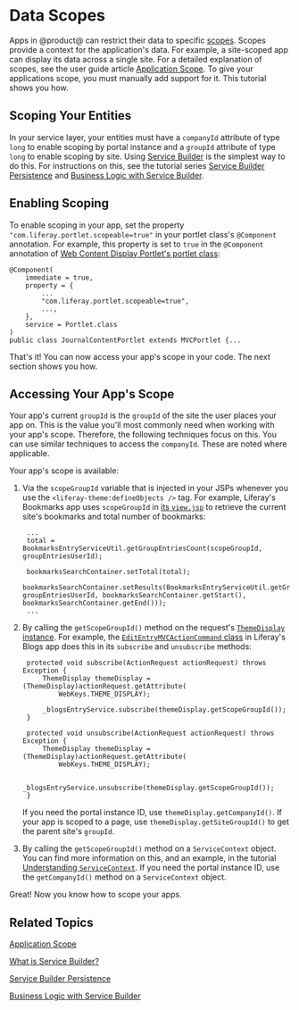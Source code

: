 # Data Scopes [](id=data-scopes)

Apps in @product@ can restrict their data to specific 
[scopes](https://dev.liferay.com/participate/liferaypedia/-/wiki/Main/scope).
Scopes provide a context for the application's data. For example, a site-scoped
app can display its data across a single site. For a detailed explanation of
scopes, see the user guide article 
[Application Scope](/discover/portal/-/knowledge_base/7-0/application-scope). 
To give your applications scope, you must manually add support for it. This
tutorial shows you how. 

## Scoping Your Entities [](id=scoping-your-entities)

In your service layer, your entities must have a `companyId` attribute of type 
`long` to enable scoping by portal instance and a `groupId` attribute of type 
`long` to enable scoping by site. Using 
[Service Builder](/develop/tutorials/-/knowledge_base/7-0/what-is-service-builder) 
is the simplest way to do this. For instructions on this, see the tutorial 
series 
[Service Builder Persistence](/develop/tutorials/-/knowledge_base/7-0/service-builder-persistence) 
and 
[Business Logic with Service Builder](/develop/tutorials/-/knowledge_base/7-0/business-logic-with-service-builder). 

## Enabling Scoping [](id=enabling-scoping)

To enable scoping in your app, set the property 
`"com.liferay.portlet.scopeable=true"` in your portlet class's `@Component` 
annotation. For example, this property is set to `true` in the `@Component` 
annotation of 
[Web Content Display Portlet's portlet class](https://github.com/liferay/liferay-portal/blob/7.0.x/modules/apps/web-experience/journal/journal-content-web/src/main/java/com/liferay/journal/content/web/internal/portlet/JournalContentPortlet.java): 

    @Component(
        immediate = true,
        property = {
            ...
            "com.liferay.portlet.scopeable=true",
            ...,
        },
        service = Portlet.class
    )
    public class JournalContentPortlet extends MVCPortlet {...

That's it! You can now access your app's scope in your code. The next section 
shows you how. 

## Accessing Your App's Scope [](id=accessing-your-apps-scope)

Your app's current `groupId` is the `groupId` of the site the user places your 
app on. This is the value you'll most commonly need when working with your app's 
scope. Therefore, the following techniques focus on this. You can use similar 
techniques to access the `companyId`. These are noted where applicable. 

Your app's scope is available: 

1. Via the `scopeGroupId` variable that is injected in your JSPs whenever you 
   use the `<liferay-theme:defineObjects />` tag. For example, Liferay's 
   Bookmarks app uses `scopeGroupId` in 
   [its `view.jsp`](https://github.com/liferay/liferay-portal/blob/7.0.x/modules/apps/collaboration/bookmarks/bookmarks-web/src/main/resources/META-INF/resources/bookmarks/view.jsp) 
   to retrieve the current site's bookmarks and total number of bookmarks: 

        ...
        total = BookmarksEntryServiceUtil.getGroupEntriesCount(scopeGroupId, groupEntriesUserId);
        
        bookmarksSearchContainer.setTotal(total);
        bookmarksSearchContainer.setResults(BookmarksEntryServiceUtil.getGroupEntries(scopeGroupId, groupEntriesUserId, bookmarksSearchContainer.getStart(), bookmarksSearchContainer.getEnd()));
        ...

2. By calling the `getScopeGroupId()` method on the request's 
   [`ThemeDisplay` instance](https://docs.liferay.com/portal/7.0-ga3/javadocs/portal-kernel/com/liferay/portal/kernel/theme/ThemeDisplay.html). 
   For example, the 
   [`EditEntryMVCActionCommand` class](https://github.com/liferay/liferay-portal/blob/7.0.x/modules/apps/collaboration/blogs/blogs-web/src/main/java/com/liferay/blogs/web/internal/portlet/action/EditEntryMVCActionCommand.java) 
   in Liferay's Blogs app does this in its `subscribe` and `unsubscribe` 
   methods: 

        protected void subscribe(ActionRequest actionRequest) throws Exception {
            ThemeDisplay themeDisplay = (ThemeDisplay)actionRequest.getAttribute(
                WebKeys.THEME_DISPLAY);

            _blogsEntryService.subscribe(themeDisplay.getScopeGroupId());
        }

        protected void unsubscribe(ActionRequest actionRequest) throws Exception {
            ThemeDisplay themeDisplay = (ThemeDisplay)actionRequest.getAttribute(
                WebKeys.THEME_DISPLAY);

            _blogsEntryService.unsubscribe(themeDisplay.getScopeGroupId());
        }

    If you need the portal instance ID, use `themeDisplay.getCompanyId()`. If 
    your app is scoped to a page, use `themeDisplay.getSiteGroupId()` to get the 
    parent site's `groupId`. 

3. By calling the `getScopeGroupId()` method on a `ServiceContext` object. You 
   can find more information on this, and an example, in the tutorial 
   [Understanding `ServiceContext`](/develop/tutorials/-/knowledge_base/7-0/understanding-servicecontext). 
   If you need the portal instance ID, use the `getCompanyId()` method on a 
   `ServiceContext` object. 

Great! Now you know how to scope your apps. 

## Related Topics [](id=related-topics)

[Application Scope](/discover/portal/-/knowledge_base/7-0/application-scope)

[What is Service Builder?](/develop/tutorials/-/knowledge_base/7-0/what-is-service-builder)

[Service Builder Persistence](/develop/tutorials/-/knowledge_base/7-0/service-builder-persistence)

[Business Logic with Service Builder](/develop/tutorials/-/knowledge_base/7-0/business-logic-with-service-builder)
